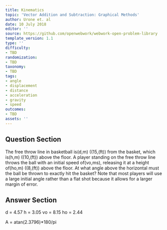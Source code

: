 ```yaml
---
title: Kinematics
topic: 'Vector Addition and Subtraction: Graphical Methods'
author: Urone et. al
date: 10 July 2018
editor: ''
source: https://github.com/openwebwork/webwork-open-problem-library
template_version: 1.1
type: ''
difficulty:
- TBD
randomization:
- TBD
taxonomy:
- TBD
tags:
- angle
- displacement
- distance
- acceleration
- gravity
- speed
outcomes:
- TBD
assets: ''
---
```


## Question Section 

The free throw line in basketball is(d,m) ((15,(ft)) from the basket, which is(h,m) ((10,(ft)) above the floor. A player standing on the free throw line throws the ball with an initial speed of(vo,ms), releasing it at a height of(ho,m) ((8,(ft)) above the floor. At what angle above the horizontal must the ball be thrown to exactly hit the basket?
Note that most players will use a large initial angle rather than a flat shot because it allows for a larger margin of error.



## Answer Section

d = 4.57
h = 3.05
vo = 8.15
ho = 2.44

A = atan(2.3796)*180/pi